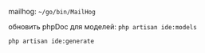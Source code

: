 mailhog: `~/go/bin/MailHog`

обновить phpDoc для моделей: `php artisan ide:models`

`php artisan ide:generate`
